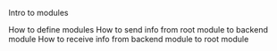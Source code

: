 Intro to modules

How to define modules
How to send info from root module to backend module
How to receive info from backend module to root module